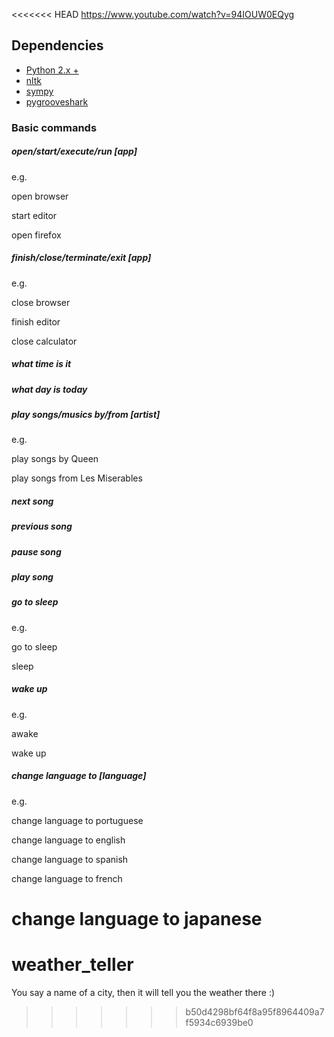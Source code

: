 <<<<<<< HEAD
https://www.youtube.com/watch?v=94IOUW0EQyg

## Dependencies
* [Python 2.x +](http://www.python.org/getit/)
* [nltk](http://www.nltk.org/)
* [sympy](http://sympy.org/en/index.html)
* [pygrooveshark](https://github.com/koehlma/pygrooveshark)


### Basic commands

##### open/start/execute/run [app]

e.g.

open browser

start editor

open firefox

##### finish/close/terminate/exit [app]

e.g.

close browser

finish editor

close calculator

##### what time is it

##### what day is today

##### play songs/musics by/from [artist]

e.g.

play songs by Queen

play songs from Les Miserables

##### next song

##### previous song

##### pause song

##### play song

##### go to sleep

e.g.

go to sleep

sleep

##### wake up

e.g.

awake

wake up

##### change language to [language]

e.g.

change language to portuguese

change language to english

change language to spanish

change language to french

change language to japanese
=======
# weather_teller
You say a name of a city, then it will tell you the weather there :)
>>>>>>> b50d4298bf64f8a95f8964409a7f5934c6939be0
